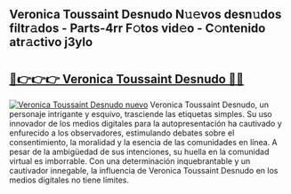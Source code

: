 ## Veronica Toussaint Desnudo N𝚞𝚎vos desn𝚞dos filtr𝚊dos - Parts-4rr F𝚘tos vid𝚎o - C𝚘ntenido atr𝚊ctivo j3ylo

# <h2><a href="http://mb4cyg.tromn.icu/?c=Veronica+Toussaint+Desnudo">🔗👉👉👉 Veronica Toussaint Desnudo 🔗🔗</a></h2>

[![Veronica Toussaint Desnudo nuevo](https://i.imgur.com/pEAQMta.gif)](http://mb4cyg.tromn.icu/?c=Veronica+Toussaint+Desnudo)
Veronica Toussaint Desnudo, un personaje intrigante y esquivo, trasciende las etiquetas simples. Su uso innovador de los medios digitales para la autopresentación ha cautivado y enfurecido a los observadores, estimulando debates sobre el consentimiento, la moralidad y la esencia de las comunidades en línea. A pesar de la ambigüedad de sus intenciones, su huella en la comunidad virtual es imborrable. Con una determinación inquebrantable y un cautivador innegable, la influencia de Veronica Toussaint Desnudo en los medios digitales no tiene límites.
